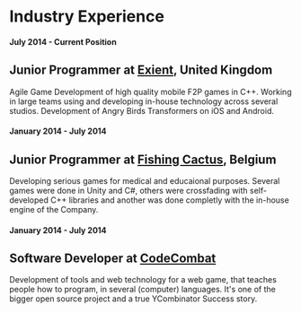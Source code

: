 # Industry Experience

#### July 2014 - Current Position

## Junior Programmer at [Exient](http://www.exient.com), United Kingdom

Agile Game Development of high quality mobile F2P games in C++. Working in large teams using and developing in-house technology across several studios. Development of Angry Birds Transformers on iOS and Android.

#### January 2014 - July 2014

## Junior Programmer at [Fishing Cactus](http://www.fishingcactus.com), Belgium

Developing serious games for medical and educaional purposes. Several games were done in Unity and C#, others were crossfading with self-developed C++ libraries and another was done completly with the in-house engine of the Company.

#### January 2014 - July 2014

## Software Developer at [CodeCombat](http://www.codecombat.com)

Development of tools and web technology for a web game, that teaches people how to program, in several (computer) languages. It's one of the bigger open source project and a true YCombinator Success story.

